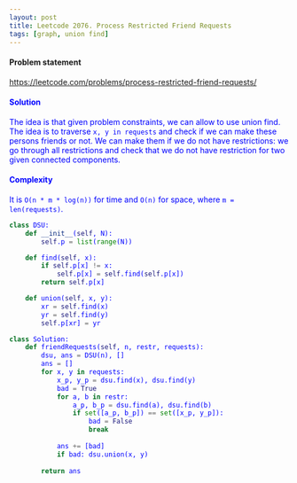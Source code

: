 ```yaml
---
layout: post
title: Leetcode 2076. Process Restricted Friend Requests
tags: [graph, union find]
---
```


#### Problem statement

<a href="https://leetcode.com/problems/process-restricted-friend-requests/"> <font color = blue>https://leetcode.com/problems/process-restricted-friend-requests/

#### Solution
The idea is that given problem constraints, we can allow to use union find. The idea is to traverse `x, y in requests` and check if we can make these persons friends or not. We can make them if we do not have restrictions: we go through all restrictions and check that we do not have restriction for two given connected components.

#### Complexity
It is `O(n * m * log(n))` for time and `O(n)` for space, where `m = len(requests)`.

```python
class DSU:
    def __init__(self, N):
        self.p = list(range(N))

    def find(self, x):
        if self.p[x] != x:
            self.p[x] = self.find(self.p[x])
        return self.p[x]

    def union(self, x, y):
        xr = self.find(x)
        yr = self.find(y)
        self.p[xr] = yr

class Solution:
    def friendRequests(self, n, restr, requests):
        dsu, ans = DSU(n), []
        ans = []
        for x, y in requests:
            x_p, y_p = dsu.find(x), dsu.find(y)
            bad = True
            for a, b in restr:
                a_p, b_p = dsu.find(a), dsu.find(b)
                if set([a_p, b_p]) == set([x_p, y_p]):
                    bad = False
                    break
                    
            ans += [bad]
            if bad: dsu.union(x, y)
                
        return ans
```